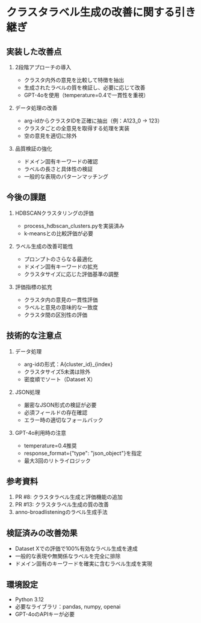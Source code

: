 # クラスタラベル生成の改善に関する引き継ぎ

## 実装した改善点
1. 2段階アプローチの導入
   - クラスタ内外の意見を比較して特徴を抽出
   - 生成されたラベルの質を検証し、必要に応じて改善
   - GPT-4oを使用（temperature=0.4で一貫性を重視）

2. データ処理の改善
   - arg-idからクラスタIDを正確に抽出（例：A123_0 → 123）
   - クラスタごとの全意見を取得する処理を実装
   - 空の意見を適切に除外

3. 品質検証の強化
   - ドメイン固有キーワードの確認
   - ラベルの長さと具体性の検証
   - 一般的な表現のパターンマッチング

## 今後の課題
1. HDBSCANクラスタリングの評価
   - process_hdbscan_clusters.pyを実装済み
   - k-meansとの比較評価が必要

2. ラベル生成の改善可能性
   - プロンプトのさらなる最適化
   - ドメイン固有キーワードの拡充
   - クラスタサイズに応じた評価基準の調整

3. 評価指標の拡充
   - クラスタ内の意見の一貫性評価
   - ラベルと意見の意味的な一致度
   - クラスタ間の区別性の評価

## 技術的な注意点
1. データ処理
   - arg-idの形式：A{cluster_id}_{index}
   - クラスタサイズ5未満は除外
   - 密度順でソート（Dataset X）

2. JSON処理
   - 厳密なJSON形式の検証が必要
   - 必須フィールドの存在確認
   - エラー時の適切なフォールバック

3. GPT-4o利用時の注意
   - temperature=0.4推奨
   - response_format={"type": "json_object"}を指定
   - 最大3回のリトライロジック

## 参考資料
1. PR #8: クラスタラベル生成と評価機能の追加
2. PR #13: クラスタラベル生成の質の改善
3. anno-broadlisteningのラベル生成手法

## 検証済みの改善効果
- Dataset Xでの評価で100%有効なラベル生成を達成
- 一般的な表現や無関係なラベルを完全に排除
- ドメイン固有のキーワードを確実に含むラベル生成を実現

## 環境設定
- Python 3.12
- 必要なライブラリ：pandas, numpy, openai
- GPT-4oのAPIキーが必要

